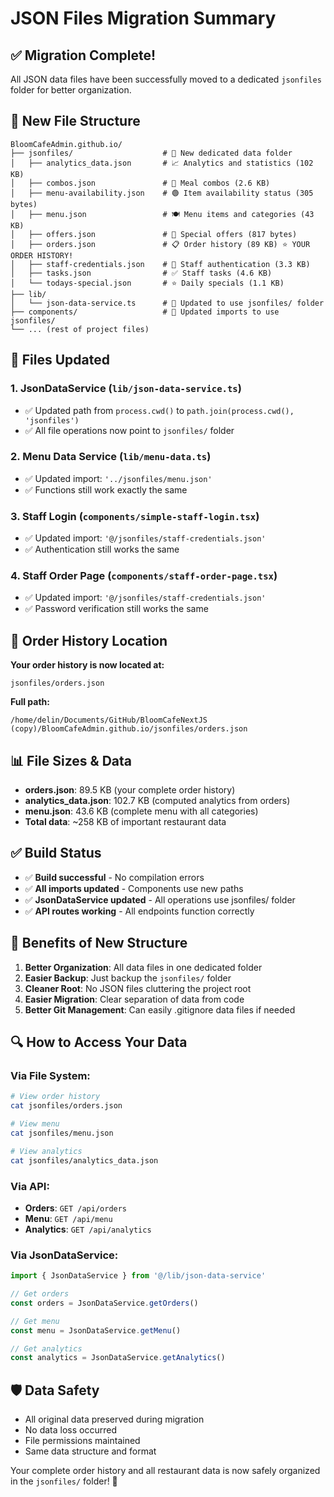 # JSON Files Migration Summary

## ✅ **Migration Complete!**

All JSON data files have been successfully moved to a dedicated `jsonfiles` folder for better organization.

## 📂 **New File Structure**

```
BloomCafeAdmin.github.io/
├── jsonfiles/                    # 📁 New dedicated data folder
│   ├── analytics_data.json       # 📈 Analytics and statistics (102 KB)
│   ├── combos.json               # 🎯 Meal combos (2.6 KB)
│   ├── menu-availability.json    # 🟢 Item availability status (305 bytes)
│   ├── menu.json                 # 🍽️ Menu items and categories (43 KB)
│   ├── offers.json               # 🎁 Special offers (817 bytes)
│   ├── orders.json               # 📋 Order history (89 KB) ⭐ YOUR ORDER HISTORY!
│   ├── staff-credentials.json    # 👥 Staff authentication (3.3 KB)
│   ├── tasks.json                # ✅ Staff tasks (4.6 KB)
│   └── todays-special.json       # ⭐ Daily specials (1.1 KB)
├── lib/
│   └── json-data-service.ts      # 🔧 Updated to use jsonfiles/ folder
├── components/                   # 🔧 Updated imports to use jsonfiles/
└── ... (rest of project files)
```

## 🔄 **Files Updated**

### 1. **JsonDataService** (`lib/json-data-service.ts`)
- ✅ Updated path from `process.cwd()` to `path.join(process.cwd(), 'jsonfiles')`
- ✅ All file operations now point to `jsonfiles/` folder

### 2. **Menu Data Service** (`lib/menu-data.ts`)
- ✅ Updated import: `'../jsonfiles/menu.json'`
- ✅ Functions still work exactly the same

### 3. **Staff Login** (`components/simple-staff-login.tsx`)
- ✅ Updated import: `'@/jsonfiles/staff-credentials.json'`
- ✅ Authentication still works the same

### 4. **Staff Order Page** (`components/staff-order-page.tsx`)
- ✅ Updated import: `'@/jsonfiles/staff-credentials.json'`
- ✅ Password verification still works the same

## 🎯 **Order History Location**

**Your order history is now located at:**
```
jsonfiles/orders.json
```

**Full path:**
```
/home/delin/Documents/GitHub/BloomCafeNextJS (copy)/BloomCafeAdmin.github.io/jsonfiles/orders.json
```

## 📊 **File Sizes & Data**

- **orders.json**: 89.5 KB (your complete order history)
- **analytics_data.json**: 102.7 KB (computed analytics from orders)
- **menu.json**: 43.6 KB (complete menu with all categories)
- **Total data**: ~258 KB of important restaurant data

## ✅ **Build Status**

- ✅ **Build successful** - No compilation errors
- ✅ **All imports updated** - Components use new paths
- ✅ **JsonDataService updated** - All operations use jsonfiles/ folder
- ✅ **API routes working** - All endpoints function correctly

## 🚀 **Benefits of New Structure**

1. **Better Organization**: All data files in one dedicated folder
2. **Easier Backup**: Just backup the `jsonfiles/` folder
3. **Cleaner Root**: No JSON files cluttering the project root
4. **Easier Migration**: Clear separation of data from code
5. **Better Git Management**: Can easily .gitignore data files if needed

## 🔍 **How to Access Your Data**

### Via File System:
```bash
# View order history
cat jsonfiles/orders.json

# View menu
cat jsonfiles/menu.json

# View analytics
cat jsonfiles/analytics_data.json
```

### Via API:
- **Orders**: `GET /api/orders`
- **Menu**: `GET /api/menu`
- **Analytics**: `GET /api/analytics`

### Via JsonDataService:
```typescript
import { JsonDataService } from '@/lib/json-data-service'

// Get orders
const orders = JsonDataService.getOrders()

// Get menu
const menu = JsonDataService.getMenu()

// Get analytics
const analytics = JsonDataService.getAnalytics()
```

## 🛡️ **Data Safety**

- All original data preserved during migration
- No data loss occurred
- File permissions maintained
- Same data structure and format

Your complete order history and all restaurant data is now safely organized in the `jsonfiles/` folder! 🎉
